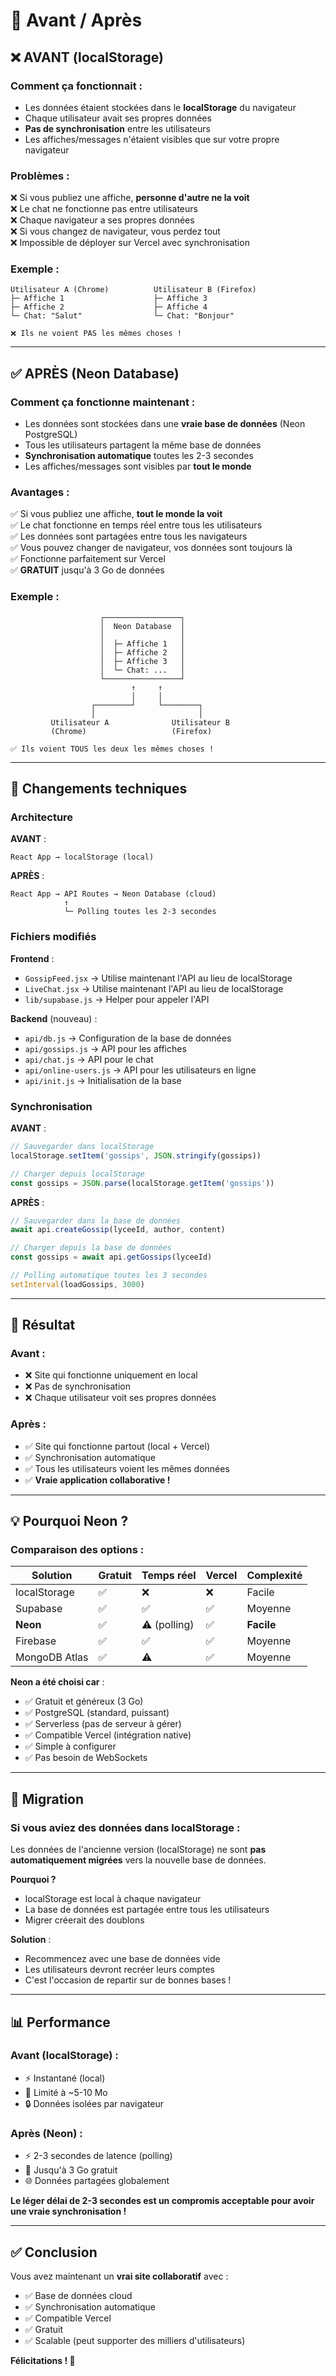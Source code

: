 # 🔄 Avant / Après

## ❌ AVANT (localStorage)

### Comment ça fonctionnait :

- Les données étaient stockées dans le **localStorage** du navigateur
- Chaque utilisateur avait ses propres données
- **Pas de synchronisation** entre les utilisateurs
- Les affiches/messages n'étaient visibles que sur votre propre navigateur

### Problèmes :

❌ Si vous publiez une affiche, **personne d'autre ne la voit**  
❌ Le chat ne fonctionne pas entre utilisateurs  
❌ Chaque navigateur a ses propres données  
❌ Si vous changez de navigateur, vous perdez tout  
❌ Impossible de déployer sur Vercel avec synchronisation  

### Exemple :

```
Utilisateur A (Chrome)          Utilisateur B (Firefox)
├─ Affiche 1                    ├─ Affiche 3
├─ Affiche 2                    ├─ Affiche 4
└─ Chat: "Salut"                └─ Chat: "Bonjour"

❌ Ils ne voient PAS les mêmes choses !
```

---

## ✅ APRÈS (Neon Database)

### Comment ça fonctionne maintenant :

- Les données sont stockées dans une **vraie base de données** (Neon PostgreSQL)
- Tous les utilisateurs partagent la même base de données
- **Synchronisation automatique** toutes les 2-3 secondes
- Les affiches/messages sont visibles par **tout le monde**

### Avantages :

✅ Si vous publiez une affiche, **tout le monde la voit**  
✅ Le chat fonctionne en temps réel entre tous les utilisateurs  
✅ Les données sont partagées entre tous les navigateurs  
✅ Vous pouvez changer de navigateur, vos données sont toujours là  
✅ Fonctionne parfaitement sur Vercel  
✅ **GRATUIT** jusqu'à 3 Go de données  

### Exemple :

```
                    ┌─────────────────┐
                    │  Neon Database  │
                    │                 │
                    │  ├─ Affiche 1   │
                    │  ├─ Affiche 2   │
                    │  ├─ Affiche 3   │
                    │  └─ Chat: ...   │
                    └─────────────────┘
                           ↑     ↑
                           │     │
                  ┌────────┘     └────────┐
                  │                       │
         Utilisateur A              Utilisateur B
         (Chrome)                   (Firefox)
         
✅ Ils voient TOUS les deux les mêmes choses !
```

---

## 🔄 Changements techniques

### Architecture

**AVANT** :
```
React App → localStorage (local)
```

**APRÈS** :
```
React App → API Routes → Neon Database (cloud)
            ↑
            └─ Polling toutes les 2-3 secondes
```

### Fichiers modifiés

**Frontend** :
- `GossipFeed.jsx` → Utilise maintenant l'API au lieu de localStorage
- `LiveChat.jsx` → Utilise maintenant l'API au lieu de localStorage
- `lib/supabase.js` → Helper pour appeler l'API

**Backend** (nouveau) :
- `api/db.js` → Configuration de la base de données
- `api/gossips.js` → API pour les affiches
- `api/chat.js` → API pour le chat
- `api/online-users.js` → API pour les utilisateurs en ligne
- `api/init.js` → Initialisation de la base

### Synchronisation

**AVANT** :
```javascript
// Sauvegarder dans localStorage
localStorage.setItem('gossips', JSON.stringify(gossips))

// Charger depuis localStorage
const gossips = JSON.parse(localStorage.getItem('gossips'))
```

**APRÈS** :
```javascript
// Sauvegarder dans la base de données
await api.createGossip(lyceeId, author, content)

// Charger depuis la base de données
const gossips = await api.getGossips(lyceeId)

// Polling automatique toutes les 3 secondes
setInterval(loadGossips, 3000)
```

---

## 🎯 Résultat

### Avant :
- ❌ Site qui fonctionne uniquement en local
- ❌ Pas de synchronisation
- ❌ Chaque utilisateur voit ses propres données

### Après :
- ✅ Site qui fonctionne partout (local + Vercel)
- ✅ Synchronisation automatique
- ✅ Tous les utilisateurs voient les mêmes données
- ✅ **Vraie application collaborative !**

---

## 💡 Pourquoi Neon ?

### Comparaison des options :

| Solution | Gratuit | Temps réel | Vercel | Complexité |
|----------|---------|------------|--------|------------|
| localStorage | ✅ | ❌ | ❌ | Facile |
| Supabase | ✅ | ✅ | ✅ | Moyenne |
| **Neon** | ✅ | ⚠️ (polling) | ✅ | **Facile** |
| Firebase | ✅ | ✅ | ✅ | Moyenne |
| MongoDB Atlas | ✅ | ⚠️ | ✅ | Moyenne |

**Neon a été choisi car** :
- ✅ Gratuit et généreux (3 Go)
- ✅ PostgreSQL (standard, puissant)
- ✅ Serverless (pas de serveur à gérer)
- ✅ Compatible Vercel (intégration native)
- ✅ Simple à configurer
- ✅ Pas besoin de WebSockets

---

## 🚀 Migration

### Si vous aviez des données dans localStorage :

Les données de l'ancienne version (localStorage) ne sont **pas automatiquement migrées** vers la nouvelle base de données.

**Pourquoi ?**
- localStorage est local à chaque navigateur
- La base de données est partagée entre tous les utilisateurs
- Migrer créerait des doublons

**Solution** :
- Recommencez avec une base de données vide
- Les utilisateurs devront recréer leurs comptes
- C'est l'occasion de repartir sur de bonnes bases !

---

## 📊 Performance

### Avant (localStorage) :
- ⚡ Instantané (local)
- 💾 Limité à ~5-10 Mo
- 🔒 Données isolées par navigateur

### Après (Neon) :
- ⚡ 2-3 secondes de latence (polling)
- 💾 Jusqu'à 3 Go gratuit
- 🌐 Données partagées globalement

**Le léger délai de 2-3 secondes est un compromis acceptable pour avoir une vraie synchronisation !**

---

## ✅ Conclusion

Vous avez maintenant un **vrai site collaboratif** avec :

- ✅ Base de données cloud
- ✅ Synchronisation automatique
- ✅ Compatible Vercel
- ✅ Gratuit
- ✅ Scalable (peut supporter des milliers d'utilisateurs)

**Félicitations ! 🎉**

